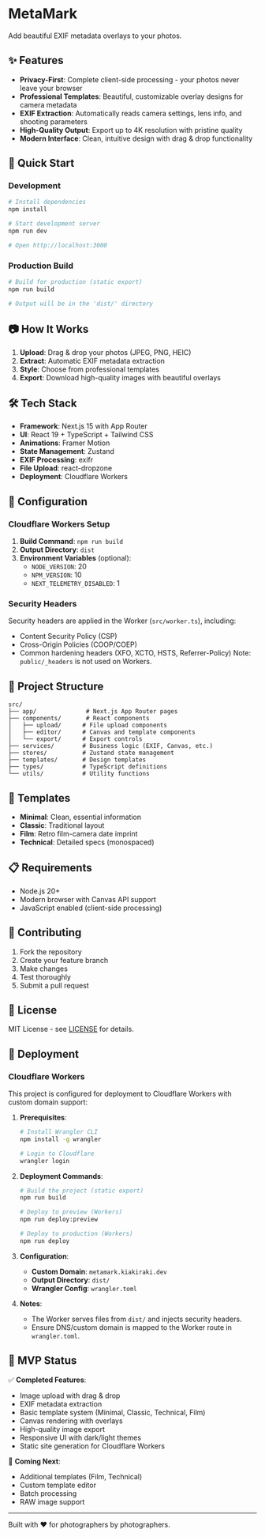 # MetaMark

Add beautiful EXIF metadata overlays to your photos.

## ✨ Features

- **Privacy-First**: Complete client-side processing - your photos never leave your browser
- **Professional Templates**: Beautiful, customizable overlay designs for camera metadata
- **EXIF Extraction**: Automatically reads camera settings, lens info, and shooting parameters
- **High-Quality Output**: Export up to 4K resolution with pristine quality
- **Modern Interface**: Clean, intuitive design with drag & drop functionality

## 🚀 Quick Start

### Development

```bash
# Install dependencies
npm install

# Start development server
npm run dev

# Open http://localhost:3000
```

### Production Build

```bash
# Build for production (static export)
npm run build

# Output will be in the 'dist/' directory
```

## 📷 How It Works

1. **Upload**: Drag & drop your photos (JPEG, PNG, HEIC)
2. **Extract**: Automatic EXIF metadata extraction
3. **Style**: Choose from professional templates
4. **Export**: Download high-quality images with beautiful overlays

## 🛠 Tech Stack

- **Framework**: Next.js 15 with App Router
- **UI**: React 19 + TypeScript + Tailwind CSS
- **Animations**: Framer Motion
- **State Management**: Zustand
- **EXIF Processing**: exifr
- **File Upload**: react-dropzone
- **Deployment**: Cloudflare Workers

## 🔧 Configuration

### Cloudflare Workers Setup

1. **Build Command**: `npm run build`
2. **Output Directory**: `dist`
3. **Environment Variables** (optional):
   - `NODE_VERSION`: 20
   - `NPM_VERSION`: 10
   - `NEXT_TELEMETRY_DISABLED`: 1

### Security Headers

Security headers are applied in the Worker (`src/worker.ts`), including:

- Content Security Policy (CSP)
- Cross-Origin Policies (COOP/COEP)
- Common hardening headers (XFO, XCTO, HSTS, Referrer-Policy)
  Note: `public/_headers` is not used on Workers.

## 📁 Project Structure

```
src/
├── app/              # Next.js App Router pages
├── components/       # React components
│   ├── upload/      # File upload components
│   ├── editor/      # Canvas and template components
│   └── export/      # Export controls
├── services/        # Business logic (EXIF, Canvas, etc.)
├── stores/          # Zustand state management
├── templates/       # Design templates
├── types/           # TypeScript definitions
└── utils/           # Utility functions
```

## 🎨 Templates

- **Minimal**: Clean, essential information
- **Classic**: Traditional layout
- **Film**: Retro film-camera date imprint
- **Technical**: Detailed specs (monospaced)

## 📋 Requirements

- Node.js 20+
- Modern browser with Canvas API support
- JavaScript enabled (client-side processing)

## 🤝 Contributing

1. Fork the repository
2. Create your feature branch
3. Make changes
4. Test thoroughly
5. Submit a pull request

## 📄 License

MIT License - see [LICENSE](LICENSE) for details.

## 🚀 Deployment

### Cloudflare Workers

This project is configured for deployment to Cloudflare Workers with custom domain support:

1. **Prerequisites**:

   ```bash
   # Install Wrangler CLI
   npm install -g wrangler

   # Login to Cloudflare
   wrangler login
   ```

2. **Deployment Commands**:

   ```bash
   # Build the project (static export)
   npm run build

   # Deploy to preview (Workers)
   npm run deploy:preview

   # Deploy to production (Workers)
   npm run deploy
   ```

3. **Configuration**:
   - **Custom Domain**: `metamark.kiakiraki.dev`
   - **Output Directory**: `dist/`
   - **Wrangler Config**: `wrangler.toml`

4. **Notes**:
   - The Worker serves files from `dist/` and injects security headers.
   - Ensure DNS/custom domain is mapped to the Worker route in `wrangler.toml`.

## 🎯 MVP Status

✅ **Completed Features**:

- Image upload with drag & drop
- EXIF metadata extraction
- Basic template system (Minimal, Classic, Technical, Film)
- Canvas rendering with overlays
- High-quality image export
- Responsive UI with dark/light themes
- Static site generation for Cloudflare Workers

🔄 **Coming Next**:

- Additional templates (Film, Technical)
- Custom template editor
- Batch processing
- RAW image support

---

Built with ❤️ for photographers by photographers.
